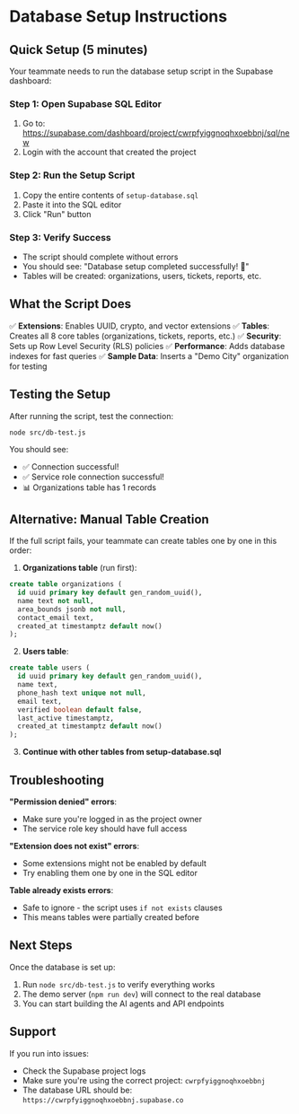 # Database Setup Instructions

## Quick Setup (5 minutes)

Your teammate needs to run the database setup script in the Supabase dashboard:

### Step 1: Open Supabase SQL Editor
1. Go to: https://supabase.com/dashboard/project/cwrpfyiggnoqhxoebbnj/sql/new
2. Login with the account that created the project

### Step 2: Run the Setup Script
1. Copy the entire contents of `setup-database.sql`
2. Paste it into the SQL editor
3. Click "Run" button

### Step 3: Verify Success
- The script should complete without errors
- You should see: "Database setup completed successfully! 🎉"
- Tables will be created: organizations, users, tickets, reports, etc.

## What the Script Does

✅ **Extensions**: Enables UUID, crypto, and vector extensions
✅ **Tables**: Creates all 8 core tables (organizations, tickets, reports, etc.)
✅ **Security**: Sets up Row Level Security (RLS) policies
✅ **Performance**: Adds database indexes for fast queries
✅ **Sample Data**: Inserts a "Demo City" organization for testing

## Testing the Setup

After running the script, test the connection:

```bash
node src/db-test.js
```

You should see:
- ✅ Connection successful!
- ✅ Service role connection successful!
- 📊 Organizations table has 1 records

## Alternative: Manual Table Creation

If the full script fails, your teammate can create tables one by one in this order:

1. **Organizations table** (run first):
```sql
create table organizations (
  id uuid primary key default gen_random_uuid(),
  name text not null,
  area_bounds jsonb not null,
  contact_email text,
  created_at timestamptz default now()
);
```

2. **Users table**:
```sql
create table users (
  id uuid primary key default gen_random_uuid(),
  name text,
  phone_hash text unique not null,
  email text,
  verified boolean default false,
  last_active timestamptz,
  created_at timestamptz default now()
);
```

3. **Continue with other tables from setup-database.sql**

## Troubleshooting

**"Permission denied" errors**:
- Make sure you're logged in as the project owner
- The service role key should have full access

**"Extension does not exist" errors**:
- Some extensions might not be enabled by default
- Try enabling them one by one in the SQL editor

**Table already exists errors**:
- Safe to ignore - the script uses `if not exists` clauses
- This means tables were partially created before

## Next Steps

Once the database is set up:
1. Run `node src/db-test.js` to verify everything works
2. The demo server (`npm run dev`) will connect to the real database
3. You can start building the AI agents and API endpoints

## Support

If you run into issues:
- Check the Supabase project logs
- Make sure you're using the correct project: `cwrpfyiggnoqhxoebbnj`
- The database URL should be: `https://cwrpfyiggnoqhxoebbnj.supabase.co`